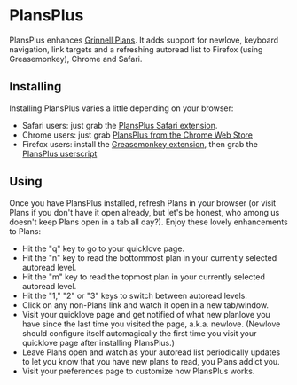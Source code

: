 # PlansPlus
PlansPlus enhances [Grinnell Plans](http://grinnellplans.com/). It adds support for newlove, keyboard navigation, link targets and a refreshing autoread list to Firefox (using Greasemonkey), Chrome and Safari.

## Installing
Installing PlansPlus varies a little depending on your browser:
* Safari users: just grab the [PlansPlus Safari extension](https://github.com/niqjohnson/PlansPlus/raw/main/PlansPlus.safariextz).
* Chrome users: just grab [PlansPlus from the Chrome Web Store](https://chrome.google.com/webstore/detail/plansplus/gpoeoeelhkjofapebllbblondbgkcjhc)
* Firefox users: install the [Greasemonkey extension](https://addons.mozilla.org/en-US/firefox/addon/greasemonkey/), then grab the [PlansPlus userscript](https://github.com/niqjohnson/PlansPlus/raw/main/plansplus.user.js)

## Using
Once you have PlansPlus installed, refresh Plans in your browser (or visit Plans if you don't have it open already, but let's be honest, who among us doesn't keep Plans open in a tab all day?). Enjoy these lovely enhancements to Plans:
* Hit the "q" key to go to your quicklove page.
* Hit the "n" key to read the bottommost plan in your currently selected autoread level.
* Hit the "m" key to read the topmost plan in your currently selected autoread level.
* Hit the "1," "2" or "3" keys to switch between autoread levels.
* Click on any non-Plans link and watch it open in a new tab/window.
* Visit your quicklove page and get notified of what new planlove you have since the last time you visited the page, a.k.a. newlove. (Newlove should configure itself automagically the first time you visit your quicklove page after installing PlansPlus.)
* Leave Plans open and watch as your autoread list periodically updates to let you know that you have new plans to read, you Plans addict you.
* Visit your preferences page to customize how PlansPlus works.
